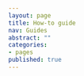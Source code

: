 ```yaml
---
layout: page
title: How-to guide
nav: Guides
abstract: ""
categories:
- pages
published: true
---
```


